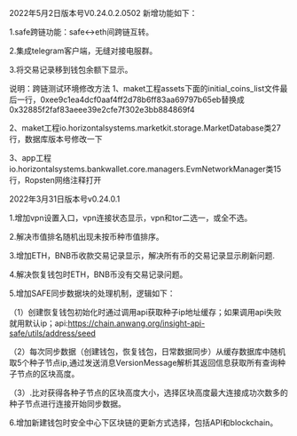 2022年5月2日版本号V0.24.0.2.0502
新增功能如下：

1.safe跨链功能：safe<->eth间跨链互转。

2.集成telegram客户端，无缝对接电服群。

3.将交易记录移到钱包余额下显示。

说明：跨链测试环境修改方法
1、maket工程assets下面的initial_coins_list文件最后一行，0xee9c1ea4dcf0aaf4ff2d78b6ff83aa69797b65eb替换成0x32885f2faf83aeee39e2cfe7f302e3bb884869f4

2、maket工程io.horizontalsystems.marketkit.storage.MarketDatabase类27行，数据库版本号修改一下

3、app工程 io.horizontalsystems.bankwallet.core.managers.EvmNetworkManager类15行，Ropsten网络注释打开


2022年3月31日版本号v0.24.0.1

1.增加vpn设置入口，vpn连接状态显示，vpn和tor二选一，或全不选。

2.解决市值排名随机出现未按币种市值排序。

3.增加ETH，BNB币收款交易记录显示，解决所有币的交易记录显示刷新问题.

4.解决恢复钱包时ETH，BNB币没有交易记录问题。

5.增加SAFE同步数据块的处理机制，逻辑如下：  

  （1）创建恢复钱包初始化时通过调用api获取种子ip地址缓存；如果调用api失败就用默认ip；api:https://chain.anwang.org/insight-api-safe/utils/address/seed
  
  （2）每次同步数据（创建钱包，恢复钱包，日常数据同步）从缓存数据库中随机取5个种子节点ip,通过发送消息VersionMessage解析其返回信息获取所有查询种子节点的区块高度。
  
  （3）.比对获得各种子节点的区块高度大小，选择区块高度最大连接成功次数多的种子节点进行连接开始同步数据。  
  
6.增加新建钱包时安全中心下区块链的更新方式选择，包括API和blockchain。  



